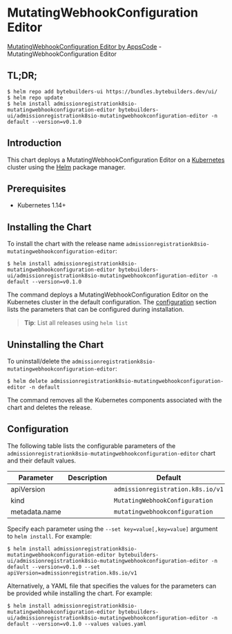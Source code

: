 # MutatingWebhookConfiguration Editor

[MutatingWebhookConfiguration Editor by AppsCode](https://byte.builders) - MutatingWebhookConfiguration Editor

## TL;DR;

```console
$ helm repo add bytebuilders-ui https://bundles.bytebuilders.dev/ui/
$ helm repo update
$ helm install admissionregistrationk8sio-mutatingwebhookconfiguration-editor bytebuilders-ui/admissionregistrationk8sio-mutatingwebhookconfiguration-editor -n default --version=v0.1.0
```

## Introduction

This chart deploys a MutatingWebhookConfiguration Editor on a [Kubernetes](http://kubernetes.io) cluster using the [Helm](https://helm.sh) package manager.

## Prerequisites

- Kubernetes 1.14+

## Installing the Chart

To install the chart with the release name `admissionregistrationk8sio-mutatingwebhookconfiguration-editor`:

```console
$ helm install admissionregistrationk8sio-mutatingwebhookconfiguration-editor bytebuilders-ui/admissionregistrationk8sio-mutatingwebhookconfiguration-editor -n default --version=v0.1.0
```

The command deploys a MutatingWebhookConfiguration Editor on the Kubernetes cluster in the default configuration. The [configuration](#configuration) section lists the parameters that can be configured during installation.

> **Tip**: List all releases using `helm list`

## Uninstalling the Chart

To uninstall/delete the `admissionregistrationk8sio-mutatingwebhookconfiguration-editor`:

```console
$ helm delete admissionregistrationk8sio-mutatingwebhookconfiguration-editor -n default
```

The command removes all the Kubernetes components associated with the chart and deletes the release.

## Configuration

The following table lists the configurable parameters of the `admissionregistrationk8sio-mutatingwebhookconfiguration-editor` chart and their default values.

|   Parameter   | Description |              Default              |
|---------------|-------------|-----------------------------------|
| apiVersion    |             | `admissionregistration.k8s.io/v1` |
| kind          |             | `MutatingWebhookConfiguration`    |
| metadata.name |             | `mutatingwebhookconfiguration`    |


Specify each parameter using the `--set key=value[,key=value]` argument to `helm install`. For example:

```console
$ helm install admissionregistrationk8sio-mutatingwebhookconfiguration-editor bytebuilders-ui/admissionregistrationk8sio-mutatingwebhookconfiguration-editor -n default --version=v0.1.0 --set apiVersion=admissionregistration.k8s.io/v1
```

Alternatively, a YAML file that specifies the values for the parameters can be provided while
installing the chart. For example:

```console
$ helm install admissionregistrationk8sio-mutatingwebhookconfiguration-editor bytebuilders-ui/admissionregistrationk8sio-mutatingwebhookconfiguration-editor -n default --version=v0.1.0 --values values.yaml
```
